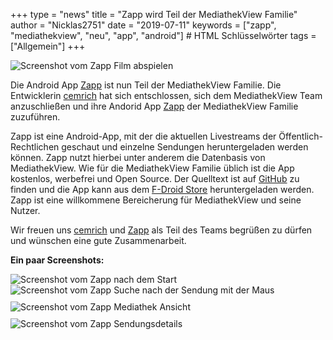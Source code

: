 +++
type = "news"
title = "Zapp wird Teil der MediathekView Familie"
author = "Nicklas2751"
date = "2019-07-11"
keywords = ["zapp", "mediathekview", "neu", "app", "android"] # HTML Schlüsselwörter
tags = ["Allgemein"]
+++

![Screenshot vom Zapp Film abspielen](/images/news/Screenshot_FilmAbgespielt_Zapp_20190711.png)

Die Android App [Zapp](https://f-droid.org/de/packages/de.christinecoenen.code.zapp/) ist nun Teil der MediathekView Familie.
Die Entwicklerin [cemrich](https://github.com/cemrich/) hat sich entschlossen, sich dem MediathekView Team anzuschließen und ihre Andorid App [Zapp](https://f-droid.org/de/packages/de.christinecoenen.code.zapp/) der MediathekView Familie zuzuführen.

Zapp ist eine Android-App, mit der die aktuellen Livestreams der Öffentlich-Rechtlichen geschaut und einzelne Sendungen heruntergeladen werden können. Zapp nutzt hierbei unter anderem die Datenbasis von MediathekView.
Wie für die MediathekView Familie üblich ist die App kostenlos, werbefrei und Open Source.
Der Quelltext ist auf [GitHub](https://github.com/mediathekview/zapp) zu finden und die App kann aus dem [F-Droid Store](https://f-droid.org/de/packages/de.christinecoenen.code.zapp/) heruntergeladen werden. Zapp ist eine willkommene Bereicherung für MediathekView und seine Nutzer.

Wir freuen uns [cemrich](https://github.com/cemrich) und [Zapp](https://f-droid.org/de/packages/de.christinecoenen.code.zapp/) als Teil des Teams begrüßen zu dürfen und wünschen eine gute Zusammenarbeit.

**Ein paar Screenshots:**

<div class="row">
    <div class="col-md-6 col-xs-12">
        <img src="/images/news/Screenshot_Zapp_NachStart_20190711.png" alt="Screenshot vom Zapp nach dem Start" />
    </div>
    <div class="col-md-6 col-xs-12">
        <img src="/images/news/Screenshot_SendungSuchen_Zapp.png" alt="Screenshot vom Zapp Suche nach der Sendung mit der Maus"/>
    </div>
</div>
<div class="row">
    <div class="col-md-6 col-xs-12">
        <img src="/images/news/Screenshot_Mediathek_Zapp_20190711.png" alt="Screenshot vom Zapp Mediathek Ansicht" style="margin-top: 10px;" />
    </div>
    <div class="col-md-6 col-xs-12">
        <img src="/images/news/Screenshot_Sendungsdetails_Zapp_20190711.png" alt="Screenshot vom Zapp Sendungsdetails" style="margin-top: 10px;" />
    </div>
</div>
